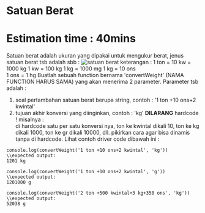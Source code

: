 # Satuan Berat
# Estimation time : 40mins
Satuan berat adalah ukuran yang dipakai untuk mengukur berat, jenus satuan berat tsb adalah sbb :
![satuan berat](satuan_berat.png)
keterangan :
1 ton = 10 kw = 1000 kg
1 kw = 100 kg
1 kg = 1000 mg
1 kg = 10 ons    
1 ons  = 1 hg
Buatlah sebuah function bernama 'convertWeight' (NAMA FUNCTION HARUS SAMA) yang akan menerima 2 parameter. Parameter tsb adalah :
1. soal pertambahan satuan berat berupa string, contoh : '1 ton +10 ons+2 kwintal'
2. tujuan akhir konversi yang diinginkan, contoh : 'kg'
**DILARANG** hardcode ! misalnya : <br>
di hardcode satu per satu konversi nya, ton ke kwintal dikali 10, ton ke kg dikali 1000, ton ke gr dikali 10000, dll. pikirkan cara agar bisa dinamis tanpa di hardcode. 
Lihat contoh driver code dibawah ini :
```
console.log(convertWeight('1 ton +10 ons+2 kwintal', 'kg'))
\\expected output:
1201 kg
```
```
console.log(convertWeight('1 ton +10 ons+2 kwintal', 'g'))
\\expected output:
1201000 g
```
```
console.log(convertWeight('2 ton +500 kwintal+3 kg+350 ons', 'kg'))
\\expected output:
52038 g